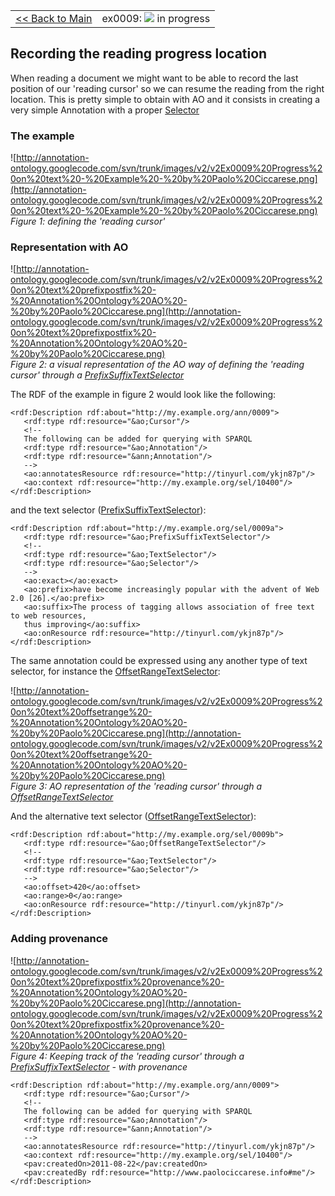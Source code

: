 <table width='100%'>
<tr>
<td>
<a href='v2Main.md'>&lt;&lt; Back to Main</a>
</td>
<td align='right'>
ex0009: <img src='http://annotation-ontology.googlecode.com/svn/trunk/images/misc/in_progress.gif' /> in progress<br>
</td>
</tr>
</table>

## Recording the reading progress location ##

When reading a document we might want to be able to record the last position of our 'reading cursor' so we can resume the reading from the right location. This is pretty simple to obtain with AO and it consists in creating a very simple Annotation with a proper [Selector](v2Selectors.md)

### The example ###

![http://annotation-ontology.googlecode.com/svn/trunk/images/v2/v2Ex0009%20Progress%20on%20text%20-%20Example%20-%20by%20Paolo%20Ciccarese.png](http://annotation-ontology.googlecode.com/svn/trunk/images/v2/v2Ex0009%20Progress%20on%20text%20-%20Example%20-%20by%20Paolo%20Ciccarese.png)<br />
_Figure 1: defining the 'reading cursor'_

### Representation with AO ###

![http://annotation-ontology.googlecode.com/svn/trunk/images/v2/v2Ex0009%20Progress%20on%20text%20prefixpostfix%20-%20Annotation%20Ontology%20AO%20-%20by%20Paolo%20Ciccarese.png](http://annotation-ontology.googlecode.com/svn/trunk/images/v2/v2Ex0009%20Progress%20on%20text%20prefixpostfix%20-%20Annotation%20Ontology%20AO%20-%20by%20Paolo%20Ciccarese.png)<br />
_Figure 2: a visual representation of the AO way of defining the 'reading cursor' through a [PrefixSuffixTextSelector](v2PrefixSuffixTextSelector.md)_

The RDF of the example in figure 2 would look like the following:

```
<rdf:Description rdf:about="http://my.example.org/ann/0009"> 
   <rdf:type rdf:resource="&ao;Cursor"/> 
   <!-- 
   The following can be added for querying with SPARQL 
   <rdf:type rdf:resource="&ao;Annotation"/> 
   <rdf:type rdf:resource="&ann;Annotation"/> 
   --> 
   <ao:annotatesResource rdf:resource="http://tinyurl.com/ykjn87p"/>     
   <ao:context rdf:resource="http://my.example.org/sel/10400"/> 
</rdf:Description> 
```

and the text selector ([PrefixSuffixTextSelector](v2PrefixSuffixTextSelector.md)):

```
<rdf:Description rdf:about="http://my.example.org/sel/0009a"> 
   <rdf:type rdf:resource="&ao;PrefixSuffixTextSelector"/>
   <!--
   <rdf:type rdf:resource="&ao;TextSelector"/> 
   <rdf:type rdf:resource="&ao;Selector"/> 
   -->   
   <ao:exact></ao:exact> 
   <ao:prefix>have become increasingly popular with the advent of Web 2.0 [26].</ao:prefix> 
   <ao:suffix>The process of tagging allows association of free text to web resources, 
   thus improving</ao:suffix>     
   <ao:onResource rdf:resource="http://tinyurl.com/ykjn87p"/> 
</rdf:Description> 
```

The same annotation could be expressed using any another type of text selector, for instance the [OffsetRangeTextSelector](v2OffsetRangeTextSelector.md):

![http://annotation-ontology.googlecode.com/svn/trunk/images/v2/v2Ex0009%20Progress%20on%20text%20offsetrange%20-%20Annotation%20Ontology%20AO%20-%20by%20Paolo%20Ciccarese.png](http://annotation-ontology.googlecode.com/svn/trunk/images/v2/v2Ex0009%20Progress%20on%20text%20offsetrange%20-%20Annotation%20Ontology%20AO%20-%20by%20Paolo%20Ciccarese.png)<br />
_Figure 3: AO representation of the 'reading cursor' through a [OffsetRangeTextSelector](v2OffsetRangeTextSelector.md)_

And the alternative text selector ([OffsetRangeTextSelector](v2OffsetRangeTextSelector.md)):

```
<rdf:Description rdf:about="http://my.example.org/sel/0009b"> 
   <rdf:type rdf:resource="&ao;OffsetRangeTextSelector"/>
   <!--
   <rdf:type rdf:resource="&ao;TextSelector"/> 
   <rdf:type rdf:resource="&ao;Selector"/> 
   -->   
   <ao:offset>420</ao:offset> 
   <ao:range>0</ao:range>     
   <ao:onResource rdf:resource="http://tinyurl.com/ykjn87p"/> 
</rdf:Description> 
```

### Adding provenance ###

![http://annotation-ontology.googlecode.com/svn/trunk/images/v2/v2Ex0009%20Progress%20on%20text%20prefixpostfix%20provenance%20-%20Annotation%20Ontology%20AO%20-%20by%20Paolo%20Ciccarese.png](http://annotation-ontology.googlecode.com/svn/trunk/images/v2/v2Ex0009%20Progress%20on%20text%20prefixpostfix%20provenance%20-%20Annotation%20Ontology%20AO%20-%20by%20Paolo%20Ciccarese.png)<br />
_Figure 4: Keeping track of the 'reading cursor' through a [PrefixSuffixTextSelector](v2PrefixSuffixTextSelector.md) - with provenance_

```
<rdf:Description rdf:about="http://my.example.org/ann/0009"> 
   <rdf:type rdf:resource="&ao;Cursor"/> 
   <!-- 
   The following can be added for querying with SPARQL 
   <rdf:type rdf:resource="&ao;Annotation"/> 
   <rdf:type rdf:resource="&ann;Annotation"/> 
   --> 
   <ao:annotatesResource rdf:resource="http://tinyurl.com/ykjn87p"/>     
   <ao:context rdf:resource="http://my.example.org/sel/10400"/> 
   <pav:createdOn>2011-08-22</pav:createdOn> 
   <pav:createdBy rdf:resource="http://www.paolociccarese.info#me"/> 
</rdf:Description> 
```